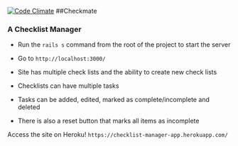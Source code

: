 [![Code Climate](https://codeclimate.com/github/vpatel90/checklist/badges/gpa.svg)](https://codeclimate.com/github/vpatel90/checklist)
##Checkmate
### A Checklist Manager

* Run the `rails s` command from the root of the project to start the server
* Go to `http://localhost:3000/`


* Site has multiple check lists and the ability to create new check lists
* Checklists can have multiple tasks
* Tasks can be added, edited, marked as complete/incomplete and deleted
* There is also a reset button that marks all items as incomplete


Access the site on Heroku!
`https://checklist-manager-app.herokuapp.com/`

